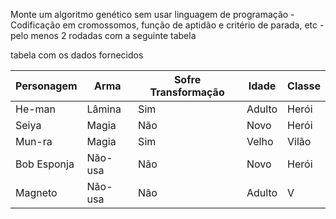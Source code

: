 Monte um algoritmo genético sem usar linguagem de programação
-Codificação em cromossomos, função de aptidão e critério de parada, etc
-pelo menos 2 rodadas com a seguinte tabela

tabela com os dados fornecidos

| Personagem | Arma     | Sofre Transformação | Idade   | Classe  |
|------------|----------|---------------------|---------|---------|
| He-man     | Lâmina   | Sim                 | Adulto  | Herói   |
| Seiya      | Magia    | Não                 | Novo    | Herói   |
| Mun-ra     | Magia    | Sim                 | Velho   | Vilão   |
| Bob Esponja| Não-usa  | Não                 | Novo     | Herói   |
| Magneto    | Não-usa  | Não                 | Adulto  | V
